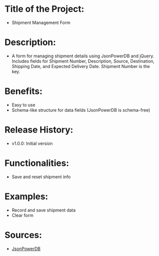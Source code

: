 # Title of the Project:
- Shipment Management Form

# Description:
- A form for managing shipment details using JsonPowerDB and jQuery. Includes fields for Shipment Number, Description, Source, Destination, Shipping Date, and Expected Delivery Date. Shipment Number is the key.

# Benefits:
- Easy to use
- Schema-like structure for data fields (JsonPowerDB is schema-free)

# Release History:
- v1.0.0: Initial version

# Functionalities:
- Save and reset shipment info

# Examples:
- Record and save shipment data
- Clear form

# Sources:
- [JsonPowerDB](https://login2explore.com/jpdb/docs.html#jpdb-command-request)
